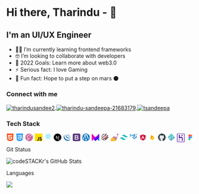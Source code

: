 # Hi there, Tharindu - 👋 


## I'm an UI/UX Engineer


- 🐱‍👤 I’m currently learning frontend frameworks 
- 🤓 I’m looking to collaborate with developers
- 🎉 2022 Goals: Learn more about web3.0
- ⚡ Serious fact: I love Gaming
- 🚀 Fun fact: Hope to put a step on mars 🌑 

### Connect with me
<p align="left">
<a href="https://twitter.com/tharindusandee2" target="blank">
<img align="center" src="https://raw.githubusercontent.com/rahuldkjain/github-profile-readme-generator/master/src/images/icons/Social/twitter.svg" alt="tharindusandee2" height="20" width="30" />
</a><a href="https://linkedin.com/in/tharindu-sandeepa-21683179" target="blank">
<img align="center" src="https://raw.githubusercontent.com/rahuldkjain/github-profile-readme-generator/master/src/images/icons/Social/linked-in-alt.svg" alt="tharindu-sandeepa-21683179" height="20" width="30" />
</a><a href="https://fb.com/tsandeepa" target="blank">
<img align="center" src="https://raw.githubusercontent.com/rahuldkjain/github-profile-readme-generator/master/src/images/icons/Social/facebook.svg" alt="tsandeepa" height="20" width="30" />
</a>
</p>


### Tech Stack

<div style="clear:both">
<img align="left" alt="" width="20px" src="https://github.com/tsandeepa/tsandeepa/blob/main/iocns/image%204.png?raw=true" style="padding-bottom:10px; padding-right:5px;" />
<img align="left" alt="" width="20px" src="https://github.com/tsandeepa/tsandeepa/blob/main/iocns/image%204-1.png?raw=true" style="padding-bottom:10px; padding-right:5px;" />
<img align="left" alt="" width="20px" src="https://github.com/tsandeepa/tsandeepa/blob/main/iocns/image%204-2.png?raw=true" style="padding-bottom:10px; padding-right:5px;" />
<img align="left" alt="" width="20px" src="https://github.com/tsandeepa/tsandeepa/blob/main/iocns/image%204-3.png?raw=true" style="padding-bottom:10px; padding-right:5px;" />
<img align="left" alt="" width="20px" src="https://github.com/tsandeepa/tsandeepa/blob/main/iocns/image%204-9.png?raw=true" style="padding-bottom:10px; padding-right:5px;" />
<img align="left" alt="" width="20px" src="https://github.com/tsandeepa/tsandeepa/blob/main/iocns/image%204-10.png?raw=true" style="padding-bottom:10px; padding-right:5px;" />
<img align="left" alt="" width="20px" src="https://github.com/tsandeepa/tsandeepa/blob/main/iocns/image%204-13.png?raw=true" style="padding-bottom:10px; padding-right:5px;" />
<img align="left" alt="" width="20px" src="https://github.com/tsandeepa/tsandeepa/blob/main/iocns/image%204-11.png?raw=true" style="padding-bottom:10px; padding-right:5px;" />
<img align="left" alt="" width="20px" src="https://github.com/tsandeepa/tsandeepa/blob/main/iocns/image%204-12.png?raw=true" style="padding-bottom:10px; padding-right:5px;" />
<img align="left" alt="" width="20px" src="https://github.com/tsandeepa/tsandeepa/blob/main/iocns/image%204-14.png?raw=true" style="padding-bottom:10px; padding-right:5px;" />
<img align="left" alt="" width="20px" src="https://github.com/tsandeepa/tsandeepa/blob/main/iocns/image%204-15.png?raw=true" style="padding-bottom:10px; padding-right:5px;" />
<img align="left" alt="" width="20px" src="https://github.com/tsandeepa/tsandeepa/blob/main/iocns/image%204-19.png?raw=true" style="padding-bottom:10px; padding-right:5px;" />
<img align="left" alt="" width="20px" src="https://github.com/tsandeepa/tsandeepa/blob/main/iocns/image%204-16.png?raw=true" style="padding-bottom:10px; padding-right:5px;" />
<img align="left" alt="" width="20px" src="https://github.com/tsandeepa/tsandeepa/blob/main/iocns/image%204-17.png?raw=true" style="padding-bottom:10px; padding-right:5px;" />
<img align="left" alt="" width="20px" src="https://github.com/tsandeepa/tsandeepa/blob/main/iocns/image%204-18.png?raw=true" style="padding-bottom:10px; padding-right:5px;" />
<img align="left" alt="" width="20px" src="https://github.com/tsandeepa/tsandeepa/blob/main/iocns/image%204-20.png?raw=true" style="padding-bottom:10px; padding-right:5px;" />
<img align="left" alt="" width="20px" src="https://github.com/tsandeepa/tsandeepa/blob/main/iocns/image%204-21.png?raw=true" style="padding-bottom:10px; padding-right:5px;" />
<img align="left" alt="" width="20px" src="https://github.com/tsandeepa/tsandeepa/blob/main/iocns/image%204-22.png?raw=true" style="padding-bottom:10px; padding-right:5px;" />
<img align="left" alt="" width="20px" src="https://github.com/tsandeepa/tsandeepa/blob/main/iocns/image%204-23.png?raw=true" style="padding-bottom:10px; padding-right:5px;" />
<img align="left" alt="" width="20px" src="https://github.com/tsandeepa/tsandeepa/blob/main/iocns/image%204-4.png?raw=true" style="padding-bottom:10px; padding-right:5px;" />


</div>




<div style="clear:both;">
<p>Git Status</p>
<img alt="codeSTACKr's GitHub Stats" src="https://github-readme-stats.vercel.app/api?username=tsandeepa&show_icons=true&hide_border=false&title_color=ff652f&icon_color=FFE400&bg_color=09131B&text_color=ffffff&border_color=0c1a25" />
<p>Languages</p>
<img  src="https://github-readme-stats.vercel.app/api/top-langs?username=tsandeepa&layout=compact"/>

</div>











